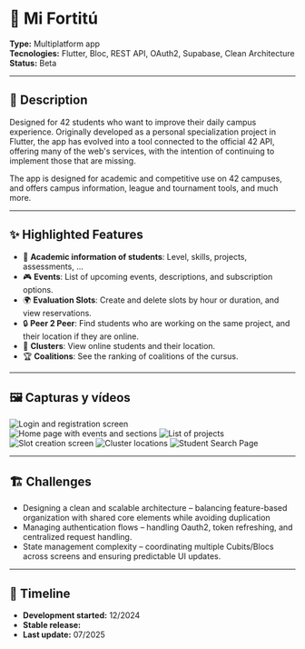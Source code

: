 # 📌 Mi Fortitú

**Type:** Multiplatform app  
**Tecnologies:** Flutter, Bloc, REST API, OAuth2, Supabase, Clean Architecture  
**Status:** Beta

---

## 📖 Description
Designed for 42 students who want to improve their daily campus experience. Originally developed as a personal specialization project in Flutter, the app has evolved into a tool connected to the official 42 API, offering many of the web's services, with the intention of continuing to implement those that are missing.

The app is designed for academic and competitive use on 42 campuses, and offers campus information, league and tournament tools, and much more.

---

## ✨ Highlighted Features
- 📱 **Academic information of students**: Level, skills, projects, assessments, ...
- 🎮 **Events**: List of upcoming events, descriptions, and subscription options.
- 🌍 **Evaluation Slots**: Create and delete slots by hour or duration, and view reservations.
- 🔒 **Peer 2 Peer**: Find students who are working on the same project, and their location if they are online.
- 🎯 **Clusters**: View online students and their location.
- 🏆 **Coalitions**: See the ranking of coalitions of the cursus.

---

## 🖼️ Capturas y vídeos
![Login and registration screen](../assets/mi_fortitu/mi_fortitu_01.png)  
![Home page with events and sections](../assets/mi_fortitu/mi_fortitu_02.png)
![List of projects](../assets/mi_fortitu/mi_fortitu_03.png)
![Slot creation screen](../assets/mi_fortitu/mi_fortitu_04.png)
![Cluster locations](../assets/mi_fortitu/mi_fortitu_05.png)
![Student Search Page](../assets/mi_fortitu/mi_fortitu_06.png)

---

## 🏗️ Challenges
- Designing a clean and scalable architecture – balancing feature-based organization with shared core elements while avoiding duplication
- Managing authentication flows – handling Oauth2, token refreshing, and centralized request handling.
- State management complexity – coordinating multiple Cubits/Blocs across screens and ensuring predictable UI updates.

---

## 📅 Timeline
- **Development started:** 12/2024
- **Stable release:**
- **Last update:** 07/2025
